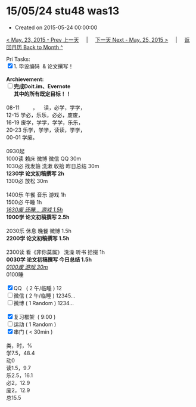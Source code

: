# 15/05/24 stu48 was13

- Created on 2015-05-24 00:00:00

[< May. 23, 2015 - Prev 上一天](_archived/lifelogs/2015/05/d23.md) &nbsp; &nbsp; | &nbsp; &nbsp; [下一天 Next - May. 25, 2015 >](_archived/lifelogs/2015/05/d25.md) &nbsp; &nbsp; |  &nbsp; &nbsp; [返回月历 Back to Month ^](_archived/lifelogs/2015/05/index.md)
<br/><div>Pri Tasks:<br/><input type="checkbox" checked="true" />1. 毕设编码  & 论文撰写！</div><div><br/></div><div><b>Archievement:</b></div><div><b><input type="checkbox" />完成Doit.im、</b><b>Evernote</b></div><div><b>      其中的</b><b>所有</b><b>既定目标！！</b></div><div><div><br/></div>08-11         ，    读，必学，学学，<br/>12-15 学必，乐乐，必必，废废，<br/>16-19 废学，学学，学学，乐乐，<br/>20-23 乐学，学学，读读，学学，</div><div>00-01 学废。</div><div><div><br/></div>0930起<br/>1000读 赖床 微博 微信 QQ 30m</div><div>1030必 找发箍 洗漱 收拾 昨日总结 30m</div><div><b>1230学 </b><strong>论文初稿撰写</strong><b> 2h</b></div><div><div>1300必 放松 30m</div><div><br/></div>1400乐 午餐 音乐 游戏 1h</div><div>1500必 午睡 1h</div><div><i><u>1630废 还睡… 游戏 1.5h</u></i></div><div><b>1900学 </b><strong>论文初稿撰写</strong><b> </b><b>2.5h</b></div><div><div><br/></div>2030乐 休息 晚餐 微博 1.5h</div><div><b>2200学 </b><strong>论文初稿撰写</strong><b> </b><b>1.5h</b></div><div><div><br/></div>2300读 看《非你莫属》 洗澡 听书 拾掇 1h</div><div><b>0030学 论文初稿撰写 今日总结 1.5h</b></div><div><i><u>0100废 游戏 30m</u></i></div><div>0100睡</div><div><br/></div><div><input type="checkbox" checked="true" />QQ   ( 2 午/临睡 ) 12<br/><input type="checkbox" />微信 ( 2 午/临睡 ) 12345…</div><div><input type="checkbox" />微博 ( 1 Random ) 1234…</div><div><br/></div><div><input type="checkbox" checked="true" />复习框架  ( 9:00 ) <br/></div><div><input type="checkbox" />运动 ( 1 Random ) </div><div><input type="checkbox" checked="true" />串门 ( < 30min ) </div><div><div><br/></div>类，时，%<br/>学7.5，48.4<br/>动0<br/>读1.5，9.7<br/>乐2.5，16.1<br/>必2，12.9<br/>废2，12.9<br/>总15.5</div>
